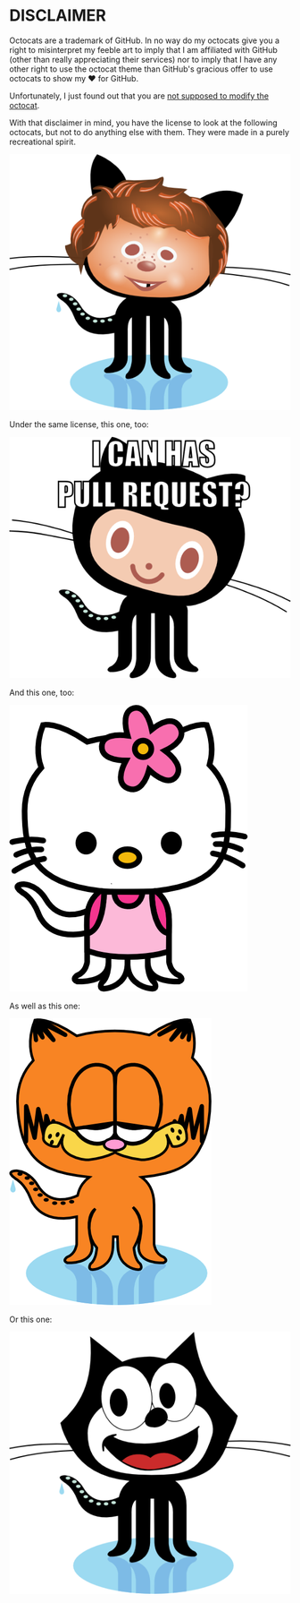 # **DISCLAIMER**

Octocats are a trademark of GitHub. In no way do my octocats give you a right to
misinterpret my feeble art to imply that I am affiliated with GitHub (other than
really appreciating their services) nor to imply that I have any other right to
use the octocat theme than GitHub's gracious offer to use octocats to show my ♥
for GitHub.

Unfortunately, I just found out that you are [not supposed to modify the octocat](https://github.com/logos).

With that disclaimer in mind, you have the license to look at the following octocats, but not to do anything else with them. They were made in a purely recreational spirit.

![](octocat-e-neuman.png?raw=true)

Under the same license, this one, too:

![](i-can-haz-pull-request.png?raw=true)

And this one, too:

![](hello-octokitty.png?raw=true)

As well as this one:

![](garfield.png?raw=true)

Or this one:

![](octofelix.png?raw=true)

